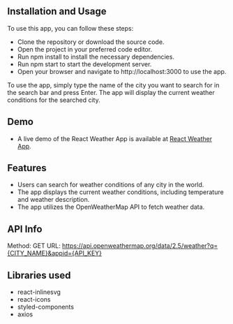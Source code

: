 

## Installation and Usage
To use this app, you can follow these steps:

+ Clone the repository or download the source code.
+ Open the project in your preferred code editor.
+ Run npm install to install the necessary dependencies.
+ Run npm start to start the development server.
+ Open your browser and navigate to http://localhost:3000 to use the app.


To use the app, simply type the name of the city you want to search for in the search bar and press Enter. The app will display the current weather conditions for the searched city.

## Demo
+ A live demo of the React Weather App is available at [React Weather App](https://react-weather-app-umber-eight.vercel.app/).
## Features
+ Users can search for weather conditions of any city in the world.
+ The app displays the current weather conditions, including temperature and weather description.
+ The app utilizes the OpenWeatherMap API to fetch weather data.
## API Info
Method: GET
URL: https://api.openweathermap.org/data/2.5/weather?q={CITY_NAME}&appid={API_KEY}
## Libraries used
+ react-inlinesvg
+ react-icons
+ styled-components
+ axios


